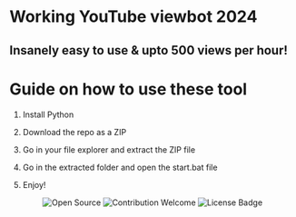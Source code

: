 # Working YouTube viewbot 2024

## Insanely easy to use & upto 500 views per hour! 
 
# Guide on how to use these tool

1. Install Python  

2. Download the repo as a ZIP 

3. Go in your file explorer and extract the ZIP file

4. Go in the extracted folder and open the start.bat file

5. Enjoy! 
 
<p align="center"> 
  <img src="https://badges.frapsoft.com/os/v1/open-source.svg?v=103" alt="Open Source">
  <img src="https://img.shields.io/badge/contributions-welcome-brightgreen.svg?style=flat" alt="Contribution Welcome"> 
  <img src="https://img.shields.io/badge/License-GPLv3-blue.svg" alt="License Badge">
</p>